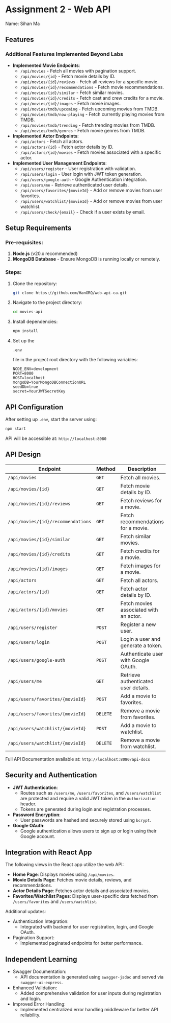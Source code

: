 # Assignment 2 - Web API

Name: Sihan Ma

## Features

### Additional Features Implemented Beyond Labs

- **Implemented Movie Endpoints**:
  - `/api/movies` - Fetch all movies with pagination support.
  - `/api/movies/{id}` - Fetch movie details by ID.
  - `/api/movies/{id}/reviews` - Fetch all reviews for a specific movie.
  - `/api/movies/{id}/recommendations` - Fetch movie recommendations.
  - `/api/movies/{id}/similar` - Fetch similar movies.
  - `/api/movies/{id}/credits` - Fetch cast and crew credits for a movie.
  - `/api/movies/{id}/images` - Fetch movie images.
  - `/api/movies/tmdb/upcoming` - Fetch upcoming movies from TMDB.
  - `/api/movies/tmdb/now-playing` - Fetch currently playing movies from TMDB.
  - `/api/movies/tmdb/trending` - Fetch trending movies from TMDB.
  - `/api/movies/tmdb/genres` - Fetch movie genres from TMDB.
- **Implemented Actor Endpoints**:
  - `/api/actors` - Fetch all actors.
  - `/api/actors/{id}` - Fetch actor details by ID.
  - `/api/actors/{id}/movies` - Fetch movies associated with a specific actor.
- **Implemented User Management Endpoints**:
  - `/api/users/register` - User registration with validation.
  - `/api/users/login` - User login with JWT token generation.
  - `/api/users/google-auth` - Google Authentication integration.
  - `/api/users/me` - Retrieve authenticated user details.
  - `/api/users/favorites/{movieId}` - Add or remove movies from user favorites.
  - `/api/users/watchlist/{movieId}` - Add or remove movies from user watchlist.
  - `/api/users/check/{email}` - Check if a user exists by email.

## Setup Requirements

### Pre-requisites:

1. **Node.js** (v20.x recommended)
2. **MongoDB Database** - Ensure MongoDB is running locally or remotely.

### Steps:

1. Clone the repository:

   ```bash
   git clone https://github.com/HanGRQ/web-api-ca.git
   ```

2. Navigate to the project directory:

   ```bash
   cd movies-api
   ```

3. Install dependencies:

   ```bash
   npm install
   ```

4. Set up the 

   ```
   .env
   ```

    file in the project root directory with the following variables:

   ```env
   NODE_ENV=development
   PORT=8080
   HOST=localhost
   mongoDB=YourMongoDBConnectionURL
   seedDb=true
   secret=YourJWTSecretKey
   ```

## API Configuration

After setting up `.env`, start the server using:

```bash
npm start
```

API will be accessible at: `http://localhost:8080`

## API Design

| Endpoint                           | Method   | Description                            |
| ---------------------------------- | -------- | -------------------------------------- |
| `/api/movies`                      | `GET`    | Fetch all movies.                      |
| `/api/movies/{id}`                 | `GET`    | Fetch movie details by ID.             |
| `/api/movies/{id}/reviews`         | `GET`    | Fetch reviews for a movie.             |
| `/api/movies/{id}/recommendations` | `GET`    | Fetch recommendations for a movie.     |
| `/api/movies/{id}/similar`         | `GET`    | Fetch similar movies.                  |
| `/api/movies/{id}/credits`         | `GET`    | Fetch credits for a movie.             |
| `/api/movies/{id}/images`          | `GET`    | Fetch images for a movie.              |
| `/api/actors`                      | `GET`    | Fetch all actors.                      |
| `/api/actors/{id}`                 | `GET`    | Fetch actor details by ID.             |
| `/api/actors/{id}/movies`          | `GET`    | Fetch movies associated with an actor. |
| `/api/users/register`              | `POST`   | Register a new user.                   |
| `/api/users/login`                 | `POST`   | Login a user and generate a token.     |
| `/api/users/google-auth`           | `POST`   | Authenticate user with Google OAuth.   |
| `/api/users/me`                    | `GET`    | Retrieve authenticated user details.   |
| `/api/users/favorites/{movieId}`   | `POST`   | Add a movie to favorites.              |
| `/api/users/favorites/{movieId}`   | `DELETE` | Remove a movie from favorites.         |
| `/api/users/watchlist/{movieId}`   | `POST`   | Add a movie to watchlist.              |
| `/api/users/watchlist/{movieId}`   | `DELETE` | Remove a movie from watchlist.         |

Full API Documentation available at: `http://localhost:8080/api-docs`

## Security and Authentication

- **JWT Authentication**:
  - Routes such as `/users/me`, `/users/favorites`, and `/users/watchlist` are protected and require a valid JWT token in the `Authorization` header.
  - Tokens are generated during login and registration processes.
- **Password Encryption**:
  - User passwords are hashed and securely stored using `bcrypt`.
- **Google OAuth**:
  - Google authentication allows users to sign up or login using their Google account.

## Integration with React App

The following views in the React app utilize the web API:

- **Home Page**: Displays movies using `/api/movies`.
- **Movie Details Page**: Fetches movie details, reviews, and recommendations.
- **Actor Details Page**: Fetches actor details and associated movies.
- **Favorites/Watchlist Pages**: Displays user-specific data fetched from `/users/favorites` and `/users/watchlist`.

Additional updates:

- Authentication Integration:
  - Integrated with backend for user registration, login, and Google OAuth.
- Pagination Support:
  - Implemented paginated endpoints for better performance.

## Independent Learning

- Swagger Documentation:
  - API documentation is generated using `swagger-jsdoc` and served via `swagger-ui-express`.
- Enhanced Validation:
  - Added comprehensive validation for user inputs during registration and login.
- Improved Error Handling:
  - Implemented centralized error handling middleware for better API reliability.

